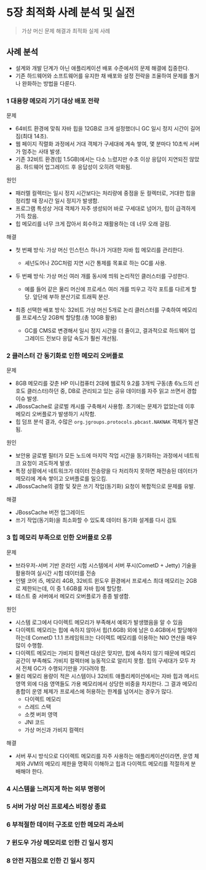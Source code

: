 # 5장 최적화 사례 분석 및 실전
> 가상 머신 문제 해결과 최적화 실제 사례

## 사례 분석
- 설계와 개발 단계가 아닌 애플리케이션 배포 수준에서의 문제 해결에 집중한다.
- 기존 하드웨어와 소프트웨어를 유지한 채 배포와 설정 전략을 조율하여 문제를 풀거나 완화하는 방법을 다룬다.

### 1 대용량 메모리 기기 대상 배포 전략
문제
- 64비트 환경에 맞춰 자바 힙을 12GB로 크게 설정했더니 GC 일시 정지 시간이 길어짐(최대 14초).
- 웹 페이지 직렬화 과정에서 거대 객체가 구세대에 계속 쌓여, 몇 분마다 10초씩 서버가 멈추는 사태 발생.
- 기존 32비트 환경(힙 1.5GB)에서는 다소 느렸지만 수초 이상 응답이 지연되진 않았음. 하드웨어 업그레이드 후 응답성이 오히려 악화됨.

원인
- 패러렐 컬렉터는 일시 정지 시간보다는 처리량에 중점을 둔 컬렉터로, 거대한 힙을 정리할 때 장시간 일시 정지가 발생함.
- 프로그램 특성상 거대 객체가 자주 생성되어 바로 구세대로 넘어가, 힙이 급격하게 가득 찼음.
- 힙 메모리를 너무 크게 잡아서 회수하고 재활용하는 데 너무 오래 걸림.

해결
- 첫 번째 방식: 가상 머신 인스턴스 하나가 거대한 자바 힙 메모리를 관리한다.
  - 셰넌도어나 ZGC처럼 지연 시간 통제를 목표로 하는 GC를 사용.


- 두 번째 방식: 가상 머신 여러 개를 동시에 띄워 논리적인 클러스터를 구성한다.
  - 예를 들어 같은 물리 머신에 프로세스 여러 개를 띄우고 각각 포트를 다르게 할당. 앞단에 부하 분산기로 트래픽 분산.

- 최종 선택한 배포 방식: 32비트 가상 머신 5개로 논리 클러스터를 구축하여 메모리를 프로세스당 2GB씩 할당함.(총 10GB 활용)
  - GC를 CMS로 변경해서 일시 정지 시간을 더 줄이고, 결과적으로 하드웨어 업그레이드 전보다 응답 속도가 훨씬 개선됨.

### 2 클러스터 간 동기화로 인한 메모리 오버플로
문제
- 8GB 메모리를 갖춘 HP 미니컴퓨터 2대에 웹로직 9.2를 3개씩 구동(총 6노드의 선호도 클러스터)하던 중, DB로 관리되고 있는 공유 데이터를 자주 읽고 쓰면서 경합 이슈 발생.
- JBossCache로 글로벌 캐시를 구축해서 사용함. 초기에는 문제가 없었는데 이후 메모리 오버플로가 발생하기 시작함.
- 힙 덤프 분석 결과, 수많은 `org.jgroups.protocols.pbcast.NAKNAK` 객체가 발견됨.

원인
- 보안용 글로벌 필터가 모든 노드에 마지막 작업 시간을 동기화하는 과정에서 네트워크 요청이 과도하게 발생.
- 특정 상황에서 네트워크가 데이터 전송량을 다 처리하지 못하면 재전송된 데이터가 메모리에 계속 쌓이고 오버플로를 일으킴.
- JBossCache의 결함 및 잦은 쓰기 작업(동기화) 요청이 복합적으로 문제를 유발.

해결
- JBossCache 버전 업그레이드
- 쓰기 작업(동기화)을 최소화할 수 있도록 데이터 동기화 설계를 다시 검토

### 3 힙 메모리 부족으로 인한 오버플로 오류
문제
- 브라우저-서버 기반 온라인 시험 시스템에서 서버 푸시(CometD + Jetty) 기술을 활용하여 실시간 시험 데이터를 전송
- 인텔 코어 i5, 메모리 4GB, 32비트 윈도우 환경에서 프로세스 최대 메모리는 2GB로 제한되는데, 이 중 1.6GB를 자바 힙에 할당함.
- 테스트 중 서버에서 메모리 오버플로가 종종 발생함.

원인
- 시스템 로그에서 다이렉트 메모리가 부족해서 예외가 발생했음을 알 수 있음
- 다이렉트 메모리는 힙에 속하지 않아서 힙(1.6GB) 외에 남은 0.4GB에서 할당해야 하는데 CometD 1.1.1 프레임워크는 다이렉트 메모리를 이용하는 NIO 연산을 매우 많이 수행함.
- 다이렉트 메모리는 가비지 컬렉션 대상은 맞지만, 힙에 속하지 않기 때문에 메모리 공간이 부족해도 가비지 컬렉터에 능동적으로 알리지 못함. 힙의 구세대가 모두 차서 전체 GC가 수행되기만을 기다려야 함.
- 물리 메모리 용량이 적은 시스템이나 32비트 애플리케이션에서는 자바 힙과 메서드 영역 외에 다음 영역들도 가용 메모리에서 상당한 비중을 차지한다. 그 결과 메모리 총합이 운영 체제가 프로세스에 허용하는 한계를 넘어서는 경우가 많다.
  - 다이렉트 메모리
  - 스레드 스택
  - 소켓 버퍼 영역
  - JNI 코드
  - 가상 머신과 가비지 컬렉터

해결
- 서버 푸시 방식으로 다이렉트 메모리를 자주 사용하는 애플리케이션이라면, 운영 체제와 JVM의 메모리 제한을 명확히 이해하고 힙과 다이렉트 메모리를 적절하게 분배해야 한다.

### 4 시스템을 느려지게 하는 외부 명령어

### 5 서버 가상 머신 프로세스 비정상 종료

### 6 부적절한 데이터 구조로 인한 메모리 과소비

### 7 윈도우 가상 메모리로 인한 긴 일시 정지

### 8 안전 지점으로 인한 긴 일시 정지
